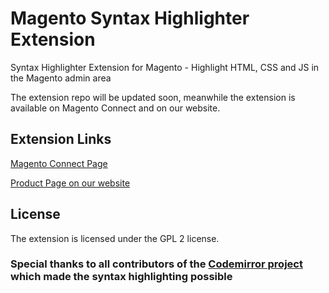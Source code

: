 # Magento Syntax Highlighter Extension
Syntax Highlighter Extension for Magento - Highlight HTML, CSS and JS in the Magento admin area

The extension repo will be updated soon, meanwhile the extension is available on Magento Connect and on our website.

## Extension Links
[Magento Connect Page](http://www.magentocommerce.com/magento-connect/syntax-highlighter-by-plugin-company.html)

[Product Page on our website](https://plugin.company/magento-extensions/syntax-highlighter.html)

## License
The extension is licensed under the GPL 2 license.

### Special thanks to all contributors of the [Codemirror project](https://github.com/codemirror/codemirror) which made the syntax highlighting possible
